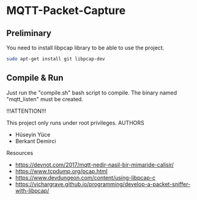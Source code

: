 # MQTT-Packet-Capture

## Preliminary

You need to install libpcap library to be able to use the project.

```sh
sudo apt-get install git libpcap-dev
```

## Compile & Run

Just run the "compile.sh" bash script to compile. The binary named "mqtt_listen" must be created.

!!!ATTENTION!!!

This project only runs under root privileges. 
AUTHORS 

- Hüseyin Yüce
- Berkant Demirci

Resources 

- https://devnot.com/2017/mqtt-nedir-nasil-bir-mimaride-calisir/
- https://www.tcpdump.org/pcap.html
- https://www.devdungeon.com/content/using-libpcap-c
- https://vichargrave.github.io/programming/develop-a-packet-sniffer-with-libpcap/